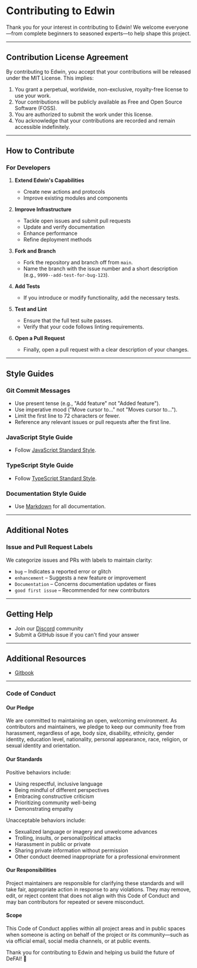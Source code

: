 # Contributing to Edwin
Thank you for your interest in contributing to Edwin! We welcome everyone—from complete beginners to seasoned experts—to help shape this project.

---

## Contribution License Agreement
By contributing to Edwin, you accept that your contributions will be released under the MIT License. This implies:

1. You grant a perpetual, worldwide, non-exclusive, royalty-free license to use your work.  
2. Your contributions will be publicly available as Free and Open Source Software (FOSS).  
3. You are authorized to submit the work under this license.  
4. You acknowledge that your contributions are recorded and remain accessible indefinitely.
---

## How to Contribute

### For Developers
1. **Extend Edwin's Capabilities**  
   - Create new actions and protocols
   - Improve existing modules and components  

2. **Improve Infrastructure**  
   - Tackle open issues and submit pull requests  
   - Update and verify documentation  
   - Enhance performance  
   - Refine deployment methods  

3. **Fork and Branch**  
   - Fork the repository and branch off from `main`.
   - Name the branch with the issue number and a short description (e.g., `9999--add-test-for-bug-123`).

4. **Add Tests**  
   - If you introduce or modify functionality, add the necessary tests.

5. **Test and Lint**  
   - Ensure that the full test suite passes.  
   - Verify that your code follows linting requirements.

6. **Open a Pull Request**  
   - Finally, open a pull request with a clear description of your changes.

---

## Style Guides

### Git Commit Messages
- Use present tense (e.g., "Add feature" not "Added feature").  
- Use imperative mood ("Move cursor to..." not "Moves cursor to...").  
- Limit the first line to 72 characters or fewer.  
- Reference any relevant issues or pull requests after the first line.

### JavaScript Style Guide
- Follow [JavaScript Standard Style](https://standardjs.com/).

### TypeScript Style Guide
- Follow [TypeScript Standard Style](https://github.com/standard/ts-standard).

### Documentation Style Guide
- Use [Markdown](https://daringfireball.net/projects/markdown/) for all documentation.

---

## Additional Notes

### Issue and Pull Request Labels
We categorize issues and PRs with labels to maintain clarity:

- `bug` – Indicates a reported error or glitch  
- `enhancement` – Suggests a new feature or improvement  
- `Documentation` – Concerns documentation updates or fixes  
- `good first issue` – Recommended for new contributors

---

## Getting Help
- Join our [Discord](https://discord.gg/QNA55N3KtF) community 
- Submit a GitHub issue if you can't find your answer

---

## Additional Resources
- [Gitbook](https://docs.edwin.finance/) 
---

### Code of Conduct

#### Our Pledge
We are committed to maintaining an open, welcoming environment. As contributors and maintainers, we pledge to keep our community free from harassment, regardless of age, body size, disability, ethnicity, gender identity, education level, nationality, personal appearance, race, religion, or sexual identity and orientation.

#### Our Standards
Positive behaviors include:
- Using respectful, inclusive language  
- Being mindful of different perspectives  
- Embracing constructive criticism  
- Prioritizing community well-being  
- Demonstrating empathy

Unacceptable behaviors include:
- Sexualized language or imagery and unwelcome advances  
- Trolling, insults, or personal/political attacks  
- Harassment in public or private  
- Sharing private information without permission  
- Other conduct deemed inappropriate for a professional environment

#### Our Responsibilities
Project maintainers are responsible for clarifying these standards and will take fair, appropriate action in response to any violations. They may remove, edit, or reject content that does not align with this Code of Conduct and may ban contributors for repeated or severe misconduct.

#### Scope
This Code of Conduct applies within all project areas and in public spaces when someone is acting on behalf of the project or its community—such as via official email, social media channels, or at public events.

Thank you for contributing to Edwin and helping us build the future of DeFAI! 🎉
